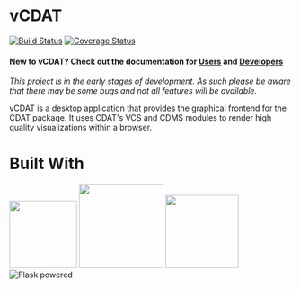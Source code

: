 # vCDAT 

[![Build Status](https://travis-ci.org/CDAT/vcdat.svg?branch=master)](https://travis-ci.org/CDAT/vcdat)
[![Coverage Status](https://coveralls.io/repos/github/CDAT/vcdat/badge.svg?branch=master)](https://coveralls.io/github/CDAT/vcdat?branch=master)

#### New to vCDAT? Check out the documentation for [Users](https://cdat.github.io/vcdat/docs/html/user_install.html) and [Developers](https://cdat.github.io/vcdat/docs/html/dev_install.html)

_This project is in the early stages of development. As such please be aware that there may be some bugs and not all features will be available._

vCDAT is a desktop application that provides the graphical frontend for the CDAT package. It uses CDAT's VCS and CDMS modules to render high quality visualizations within a browser.

# Built With

<img src=http://js.devexpress.com/Content/Images/features/html5-css-javascript-logos.png height="120px">
<img src=https://cdn.worldvectorlogo.com/logos/react.svg height="150px">
<img src=https://raw.githubusercontent.com/reactjs/redux/master/logo/logo.png height="130px">
<img src="http://flask.pocoo.org/static/badges/flask-powered.png" border="0" alt="Flask powered" title="Flask powered">
